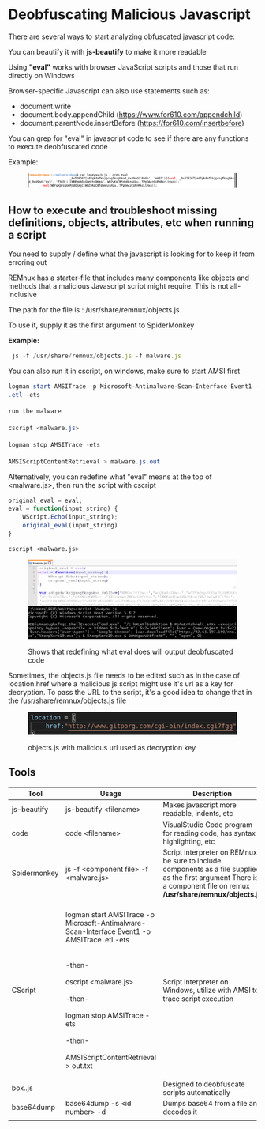 # Deobfuscating Malicious Javascript

There are several ways to start analyzing obfuscated javascript code:

You can beautify it with **js-beautify** to make it more readable

Using **"eval"** works with browser JavaScript scripts and those that run directly on Windows

Browser-specific Javascript can also use statements such as:

* document.write
* document.body.appendChild  (https://www.for610.com/appendchild)
* document.parentNode.insertBefore (https://for610.com/insertbefore)

You can grep for "eval" in javascript code to see if there are any functions to execute deobfuscated code

Example:

<figure><img src="../../.gitbook/assets/image (12).png" alt=""><figcaption></figcaption></figure>

## How to execute and troubleshoot missing definitions, objects, attributes, etc when running a script

You need to supply / define what the javascript is looking for to keep it from erroring out

REMnux has a starter-file that includes many components like objects and methods that a malicious Javascript script might require. This is not all-inclusive

The path for the file is : /usr/share/remnux/objects.js

To use it, supply it as the first argument to SpiderMonkey

**Example:**

```javascript
 js -f /usr/share/remnux/objects.js -f malware.js
```

You can also run it in cscript, on windows, make sure to start AMSI first

```powershell
logman start AMSITrace -p Microsoft-Antimalware-Scan-Interface Event1 -o AMSITrace
.etl -ets

run the malware

cscript <malware.js>

logman stop AMSITrace -ets

AMSIScriptContentRetrieval > malware.js.out

```

Alternatively, you can redefine what "eval" means at the top of \<malware.js>, then run the script with cscript

```javascript
original_eval = eval;
eval = function(input_string) {
	WScript.Echo(input_string);
	original_eval(input_string)
}
```

```
cscript <malware.js>
```

<figure><img src="../../.gitbook/assets/image (1) (1).png" alt=""><figcaption><p>Shows that redefining what eval does will output deobfuscated code </p></figcaption></figure>

Sometimes, the objects.js file needs to be edited such as in the case of location.href where a malicious js script might use it's url as a key for decryption. To pass the URL to the script, it's a good idea to change that in the /usr/share/remnux/objects.js file

<figure><img src="../../.gitbook/assets/image (2) (1).png" alt=""><figcaption><p>objects.js with malicious url used as decryption key</p></figcaption></figure>





## Tools

| Tool         | Usage                                                                                                                                                                                                                                                            | Description                                                                                                                                                              |
| ------------ | ---------------------------------------------------------------------------------------------------------------------------------------------------------------------------------------------------------------------------------------------------------------- | ------------------------------------------------------------------------------------------------------------------------------------------------------------------------ |
| js-beautify  | js-beautify \<filename>                                                                                                                                                                                                                                          | Makes javascript more readable, indents, etc                                                                                                                             |
| code         | code \<filename>                                                                                                                                                                                                                                                 | VisualStudio Code program for reading code, has syntax highlighting, etc                                                                                                 |
| Spidermonkey | js -f \<component file> -f \<malware.js>                                                                                                                                                                                                                         | Script interpreter on REMnux, be sure to include components as a file supplied as the first argument There is a component file on remux **/usr/share/remnux/objects.js** |
|              |                                                                                                                                                                                                                                                                  |                                                                                                                                                                          |
| CScript      | <p>logman start AMSITrace -p Microsoft-Antimalware-Scan-Interface Event1 -o AMSITrace .etl -ets<br><br><br>-then-<br><br>cscript &#x3C;malware.js><br><br>-then-<br><br>logman stop AMSITrace -ets<br><br>-then-<br><br>AMSIScriptContentRetrieval > out.txt</p> | Script interpreter on Windows, utilize with AMSI to trace script execution                                                                                               |
| box..js      |                                                                                                                                                                                                                                                                  | Designed to deobfuscate scripts automatically                                                                                                                            |
| base64dump   | base64dump -s \<id number> -d                                                                                                                                                                                                                                    | Dumps base64 from a file and decodes it                                                                                                                                  |
|              |                                                                                                                                                                                                                                                                  |                                                                                                                                                                          |
